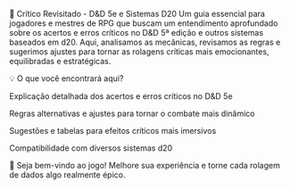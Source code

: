 🐉 Crítico Revisitado - D&D 5e e Sistemas D20
Um guia essencial para jogadores e mestres de RPG que buscam um entendimento aprofundado sobre os acertos e erros críticos no D&D 5ª edição e outros sistemas baseados em d20. Aqui, analisamos as mecânicas, revisamos as regras e sugerimos ajustes para tornar as rolagens críticas mais emocionantes, equilibradas e estratégicas.

💡 O que você encontrará aqui?

Explicação detalhada dos acertos e erros críticos no D&D 5e

Regras alternativas e ajustes para tornar o combate mais dinâmico

Sugestões e tabelas para efeitos críticos mais imersivos

Compatibilidade com diversos sistemas d20

🎲 Seja bem-vindo ao jogo! Melhore sua experiência e torne cada rolagem de dados algo realmente épico.
